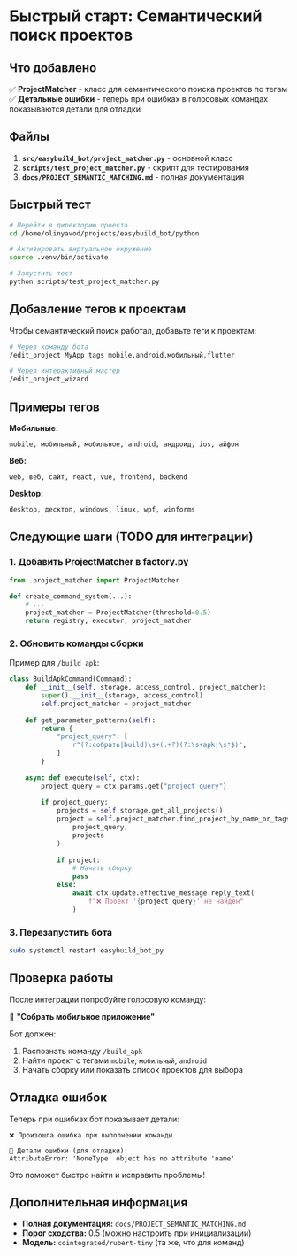 # Быстрый старт: Семантический поиск проектов

## Что добавлено

✅ **ProjectMatcher** - класс для семантического поиска проектов по тегам  
✅ **Детальные ошибки** - теперь при ошибках в голосовых командах показываются детали для отладки

## Файлы

1. **`src/easybuild_bot/project_matcher.py`** - основной класс
2. **`scripts/test_project_matcher.py`** - скрипт для тестирования
3. **`docs/PROJECT_SEMANTIC_MATCHING.md`** - полная документация

## Быстрый тест

```bash
# Перейти в директорию проекта
cd /home/olinyavod/projects/easybuild_bot/python

# Активировать виртуальное окружение
source .venv/bin/activate

# Запустить тест
python scripts/test_project_matcher.py
```

## Добавление тегов к проектам

Чтобы семантический поиск работал, добавьте теги к проектам:

```bash
# Через команду бота
/edit_project MyApp tags mobile,android,мобильный,flutter

# Через интерактивный мастер
/edit_project_wizard
```

## Примеры тегов

**Мобильные:**
```
mobile, мобильный, мобильное, android, андроид, ios, айфон
```

**Веб:**
```
web, веб, сайт, react, vue, frontend, backend
```

**Desktop:**
```
desktop, десктоп, windows, linux, wpf, winforms
```

## Следующие шаги (TODO для интеграции)

### 1. Добавить ProjectMatcher в factory.py

```python
from .project_matcher import ProjectMatcher

def create_command_system(...):
    # ...
    project_matcher = ProjectMatcher(threshold=0.5)
    return registry, executor, project_matcher
```

### 2. Обновить команды сборки

Пример для `/build_apk`:

```python
class BuildApkCommand(Command):
    def __init__(self, storage, access_control, project_matcher):
        super().__init__(storage, access_control)
        self.project_matcher = project_matcher
    
    def get_parameter_patterns(self):
        return {
            "project_query": [
                r"(?:собрать|build)\s+(.+?)(?:\s+apk|\s*$)",
            ]
        }
    
    async def execute(self, ctx):
        project_query = ctx.params.get("project_query")
        
        if project_query:
            projects = self.storage.get_all_projects()
            project = self.project_matcher.find_project_by_name_or_tags(
                project_query,
                projects
            )
            
            if project:
                # Начать сборку
                pass
            else:
                await ctx.update.effective_message.reply_text(
                    f"❌ Проект '{project_query}' не найден"
                )
```

### 3. Перезапустить бота

```bash
sudo systemctl restart easybuild_bot_py
```

## Проверка работы

После интеграции попробуйте голосовую команду:

🎤 **"Собрать мобильное приложение"**

Бот должен:
1. Распознать команду `/build_apk`
2. Найти проект с тегами `mobile`, `мобильный`, `android`
3. Начать сборку или показать список проектов для выбора

## Отладка ошибок

Теперь при ошибках бот показывает детали:

```
❌ Произошла ошибка при выполнении команды

🔧 Детали ошибки (для отладки):
AttributeError: 'NoneType' object has no attribute 'name'
```

Это поможет быстро найти и исправить проблемы!

## Дополнительная информация

- **Полная документация:** `docs/PROJECT_SEMANTIC_MATCHING.md`
- **Порог сходства:** 0.5 (можно настроить при инициализации)
- **Модель:** `cointegrated/rubert-tiny` (та же, что для команд)

